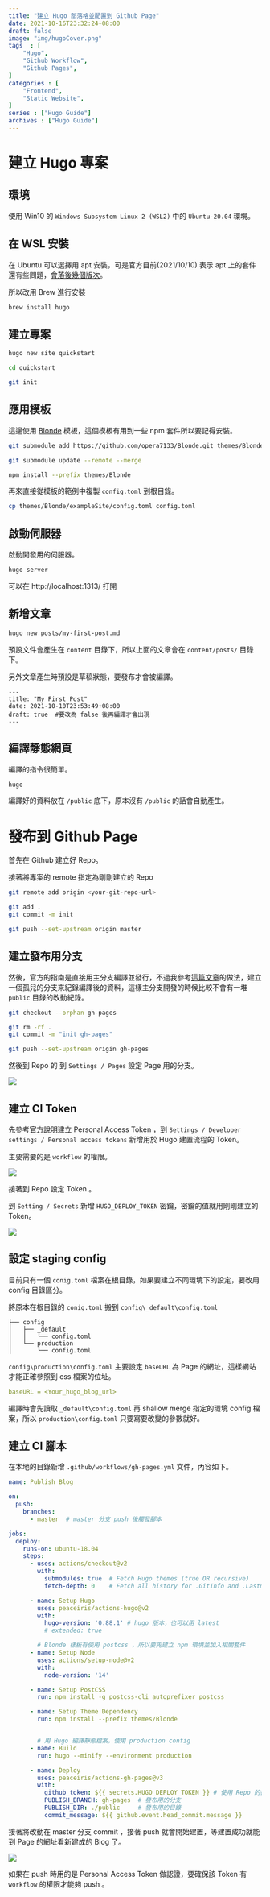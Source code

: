 ```yaml
---
title: "建立 Hugo 部落格並配置到 Github Page"
date: 2021-10-16T23:32:24+08:00
draft: false
image: "img/hugoCover.png"
tags  : [
    "Hugo",
    "Github Workflow",
    "Github Pages", 
]
categories : [
    "Frontend",
    "Static Website",
]
series : ["Hugo Guide"]
archives : ["Hugo Guide"]
---
```


# 建立 Hugo 專案

## 環境

使用 Win10 的 `Windows Subsystem Linux 2 (WSL2)` 中的 `Ubuntu-20.04` 環境。

## 在 WSL 安裝

在 Ubuntu 可以選擇用 apt 安裝，可是官方目前(2021/10/10) 表示 apt 上的套件還有些問題，[會落後幾個版次](https://gohugo.io/getting-started/installing#debian-and-ubuntu)。

所以改用 Brew 進行安裝

```bash
brew install hugo
```

## 建立專案

```bash
hugo new site quickstart

cd quickstart

git init
```


## 應用模板

這邊使用 [Blonde](https://github.com/opera7133/Blonde) 模板，這個模板有用到一些 npm 套件所以要記得安裝。
 
```bash
git submodule add https://github.com/opera7133/Blonde.git themes/Blonde

git submodule update --remote --merge

npm install --prefix themes/Blonde

```

再來直接從模板的範例中複製 `config.toml` 到根目錄。
```bash
cp themes/Blonde/exampleSite/config.toml config.toml
```

## 啟動伺服器

啟動開發用的伺服器。

```bash
hugo server
```

可以在 http://localhost:1313/ 打開


## 新增文章

```bash
hugo new posts/my-first-post.md
```

預設文件會產生在 `content` 目錄下，所以上面的文章會在 `content/posts/` 目錄下。

另外文章產生時預設是草稿狀態，要發布才會被編譯。

```
---
title: "My First Post"
date: 2021-10-10T23:53:49+08:00
draft: true  #要改為 false 後再編譯才會出現
---
```


## 編譯靜態網頁

編譯的指令很簡單。

```bash
hugo
```

編譯好的資料放在 `/public` 底下，原本沒有 `/public` 的話會自動產生。

# 發布到 Github Page

首先在 Github 建立好 Repo。

接著將專案的 remote 指定為剛剛建立的 Repo

```bash
git remote add origin <your-git-repo-url>

git add .
git commit -m init

git push --set-upstream origin master
```


## 建立發布用分支

然後，官方的指南是直接用主分支編譯並發行，不過我參考[這篇文章](https://yurepo.tw/2021/03/%E5%A6%82%E4%BD%95%E5%B0%87hugo%E9%83%A8%E8%90%BD%E6%A0%BC%E9%83%A8%E7%BD%B2%E5%88%B0github%E4%B8%8A/)的做法，建立一個孤兒的分支來紀錄編譯後的資料，這樣主分支開發的時候比較不會有一堆 `public` 目錄的改動紀錄。

```bash
git checkout --orphan gh-pages

git rm -rf . 
git commit -m "init gh-pages"

git push --set-upstream origin gh-pages
```

然後到 Repo 的 到 `Settings / Pages` 設定 Page 用的分支。
   

![](2021-10-19-22-57-46.png)

## 建立 CI Token

先參考[官方說明](https://docs.github.com/en/authentication/keeping-your-account-and-data-secure/creating-a-personal-access-token)建立 Personal Access Token ，到 `Settings / Developer settings / Personal access tokens` 新增用於 Hugo 建置流程的 Token。

主要需要的是 `workflow` 的權限。

![](2021-10-19-22-59-07.png)


接著到 Repo 設定 Token 。

到 `Setting / Secrets` 新增 `HUGO_DEPLOY_TOKEN` 密鑰，密鑰的值就用剛剛建立的 Token。
 
![](2021-10-19-23-00-23.png)


## 設定 staging config

目前只有一個 `conig.toml` 檔案在根目錄，如果要建立不同環境下的設定，要改用 config 目錄區分。

將原本在根目錄的 `conig.toml` 搬到 `config\_default\config.toml`

```
├── config
│   ├── _default
│   │   └── config.toml 
│   └── production
│       └── config.toml 
```

`config\production\config.toml` 主要設定 `baseURL` 為 Page 的網址，這樣網站才能正確參照到 css 檔案的位址。
```yaml
baseURL = <Your_hugo_blog_url>
```

編譯時會先讀取 `_default\config.toml` 再 shallow merge 指定的環境 config 檔案，所以 `production\config.toml` 只要寫要改變的參數就好。


## 建立 CI 腳本

在本地的目錄新增 `.github/workflows/gh-pages.yml` 文件，內容如下。

```yaml
name: Publish Blog

on:
  push:
    branches:
      - master  # master 分支 push 後觸發腳本

jobs:
  deploy:
    runs-on: ubuntu-18.04
    steps:
      - uses: actions/checkout@v2
        with:
          submodules: true  # Fetch Hugo themes (true OR recursive)
          fetch-depth: 0    # Fetch all history for .GitInfo and .Lastmod

      - name: Setup Hugo
        uses: peaceiris/actions-hugo@v2
        with:
          hugo-version: '0.88.1' # hugo 版本，也可以用 latest
          # extended: true

        # Blonde 樣板有使用 postcss ，所以要先建立 npm 環境並加入相關套件
      - name: Setup Node
        uses: actions/setup-node@v2 
        with:
          node-version: '14'

      - name: Setup PostCSS
        run: npm install -g postcss-cli autoprefixer postcss

      - name: Setup Theme Dependency
        run: npm install --prefix themes/Blonde 


        # 用 Hugo 編譯靜態檔案，使用 production config
      - name: Build
        run: hugo --minify --environment production

      - name: Deploy
        uses: peaceiris/actions-gh-pages@v3
        with:
          github_token: ${{ secrets.HUGO_DEPLOY_TOKEN }} # 使用 Repo 的密鑰
          PUBLISH_BRANCH: gh-pages  # 發布用的分支
          PUBLISH_DIR: ./public     # 發布用的目錄
          commit_message: ${{ github.event.head_commit.message }}
```

接著將改動在 master 分支 commit ，接著 push 就會開始建置，等建置成功就能到 Page 的網址看新建成的 Blog 了。

![](2021-10-19-23-01-29.png)


如果在 push 時用的是 Personal Access Token 做認證，要確保該 Token 有 `workflow` 的權限才能夠 push 。
